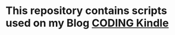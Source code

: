 # This repository contains scripts used on my Blog  [CODING Kindle](https://www.codingkindle.com/) 
